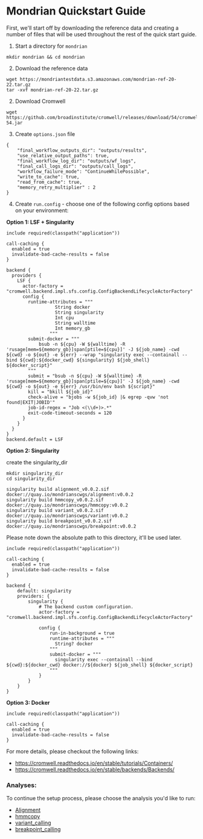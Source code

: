 
# Mondrian Quickstart Guide

First, we'll start off by downloading the reference data and creating a number of files that will be used throughout the rest of the quick start guide. 

1. Start a directory for `mondrian`

```
mkdir mondrian && cd mondrian 
```


2. Download the reference data

```
wget https://mondriantestdata.s3.amazonaws.com/mondrian-ref-20-22.tar.gz
tar -xvf mondrian-ref-20-22.tar.gz
```


2. Download Cromwell

```
wget https://github.com/broadinstitute/cromwell/releases/download/54/cromwell-54.jar
```


3. Create `options.json` file

```
{
    "final_workflow_outputs_dir": "outputs/results",
    "use_relative_output_paths": true,
    "final_workflow_log_dir": "outputs/wf_logs",
    "final_call_logs_dir": "outputs/call_logs",
    "workflow_failure_mode": "ContinueWhilePossible",
    "write_to_cache": true,
    "read_from_cache": true,
    "memory_retry_multiplier" : 2
}
```


4. Create `run.config` - choose one of the following config options based on your environment:

**Option 1: LSF + Singularity**
```
include required(classpath("application"))

call-caching {
  enabled = true
  invalidate-bad-cache-results = false
}

backend {
  providers {
    LSF {
      actor-factory = "cromwell.backend.impl.sfs.config.ConfigBackendLifecycleActorFactory"
      config {
        runtime-attributes = """
                  String docker
                  String singularity
                  Int cpu
                  String walltime
                  Int memory_gb
                """
        submit-docker = """
            bsub -n ${cpu} -W ${walltime} -R 'rusage[mem=${memory_gb}]span[ptile=${cpu}]' -J ${job_name} -cwd ${cwd} -o ${out} -e ${err} --wrap "singularity exec --containall --bind ${cwd}:${docker_cwd} ${singularity} ${job_shell} ${docker_script}"
        """
        submit = "bsub -n ${cpu} -W ${walltime} -R 'rusage[mem=${memory_gb}]span[ptile=${cpu}]' -J ${job_name} -cwd ${cwd} -o ${out} -e ${err} /usr/bin/env bash ${script}"
        kill = "bkill ${job_id}"
        check-alive = "bjobs -w ${job_id} |& egrep -qvw 'not found|EXIT|JOBID'"
        job-id-regex = "Job <(\\d+)>.*"
        exit-code-timeout-seconds = 120
      }
    }
  }
}
backend.default = LSF
```

**Option 2: Singularity**

create the singularity_dir

```
mkdir singularity_dir
cd singularity_dir

singularity build alignment_v0.0.2.sif docker://quay.io/mondrianscwgs/alignment:v0.0.2
singularity build hmmcopy_v0.0.2.sif docker://quay.io/mondrianscwgs/hmmcopy:v0.0.2
singularity build variant_v0.0.2.sif docker://quay.io/mondrianscwgs/variant:v0.0.2
singularity build breakpoint_v0.0.2.sif docker://quay.io/mondrianscwgs/breakpoint:v0.0.2
```

Please note down the absolute path to this directory, it'll be used later.

```
include required(classpath("application"))

call-caching {
  enabled = true
  invalidate-bad-cache-results = false
}

backend {
    default: singularity
    providers: {
        singularity {
            # The backend custom configuration.
            actor-factory = "cromwell.backend.impl.sfs.config.ConfigBackendLifecycleActorFactory"

            config {
                run-in-background = true
                runtime-attributes = """
                  String? docker
                """
                submit-docker = """
                  singularity exec --containall --bind ${cwd}:${docker_cwd} docker://${docker} ${job_shell} ${docker_script}
                """
            }
        }
    }
}
```

**Option 3: Docker**

```
include required(classpath("application"))

call-caching {
  enabled = true
  invalidate-bad-cache-results = false
}
```

For more details, please checkout the following links:
* https://cromwell.readthedocs.io/en/stable/tutorials/Containers/
* https://cromwell.readthedocs.io/en/stable/backends/Backends/



### Analyses:

To continue the setup process, please choose the analysis you'd like to run:

- [Alignment](quickstart/alignment.md)
- [hmmcopy](quickstart/hmmcopy.md)
- [variant_calling](quickstart/variant_calling.md)
- [breakpoint_calling](quickstart/breakpoint_calling.md)
